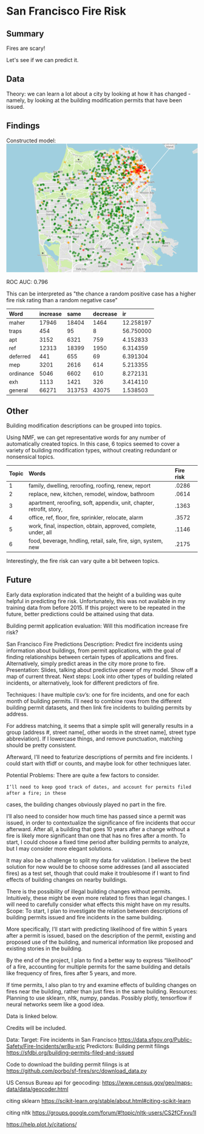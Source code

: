 # San Francisco Fire Risk

## Summary
Fires are scary! 

Let's see if we can predict it.

## Data
Theory: we can learn a lot about a city by looking at how it has changed - namely, by looking at the building modification permits that have been issued.



## Findings
Constructed model: 
![Predicted fire risk](results/predictions.png)

ROC AUC: 0.796

This can be interpreted as "the chance a random positive case has a higher fire risk rating than a random negative case"

|Word       | 	increase 	|same 	|decrease 	|ir
|:-----------|:--------|:----------|:---------|:-----------
|maher 	|17946 	|18404 	|1464 	|12.258197
|traps 	|454 	|95 	|8 	|56.750000
|apt 	|3152 	|6321 	|759 	|4.152833
|ref 	|12313 	|18399 	|1950 	|6.314359
|deferred 	|441 	|655 	|69 	|6.391304
|mep 	|3201 	|2616 	|614 	|5.213355
|ordinance 	|5046 	|6602 	|610 	|8.272131
|exh 	|1113 	|1421 	|326 	|3.414110
|general 	|66271 	|313753 	|43075 	|1.538503

## Other
Building modification descriptions can be grouped into topics.

Using NMF, we can get representative words for any number of automatically created topics. In this case, 6 topics seemed to cover a variety of building modification types, without creating redundant or nonsensical topics.

|Topic   |  Words                                                                | Fire risk
|:-------|:----------------------------------------------------------------------|:-----------
|1       | family, dwelling, reroofing, roofing, renew, report                   | .0286
|2       | replace, new, kitchen, remodel, window, bathroom                      | .0614
|3       | apartment, reroofing, soft, appendix, unit, chapter, retrofit, story, | .1363
|4       | office, ref, floor, fire, sprinkler, relocate, alarm                  | .3572
|5       | work, final, inspection, obtain, approved, complete, under, all       | .1146
|6       | food, beverage, hndling, retail, sale, fire, sign, system, new        | .2175

Interestingly, the fire risk can vary quite a bit between topics. 

## Future
Early data exploration indicated that the height of a building was quite helpful in predicting fire risk. Unfortunately, this was not available in my training data from before 2015. If this project were to be repeated in the future, better predictions could be attained using that data.

Building permit application evaluation:
Will this modification increase fire risk?

San Francisco Fire Predictions
Description:
Predict fire incidents using information about buildings, from permit applications, with the goal of finding relationships between certain types of applications and fires. Alternatively, simply predict areas in the city more prone to fire. 
Presentation: 
 Slides, talking about predictive power of my model. Show off a map of current threat.
Next steps:
Look into other types of building related incidents, or alternatively, look for different predictors of fire.

Techniques:
    I have multiple csv’s: one for fire incidents, and one for each month of building permits. I’ll     need to combine rows from the different building permit datasets, and then link fire 
incidents to building permits by address. 

For address matching, it seems that a simple split will generally results in a group 
(address #, street name[, other words in the street name], street type abbreviation).
 If I lowercase things, and remove punctuation, matching should be pretty consistent.

Afterward, I’ll need to featurize descriptions of permits and fire incidents. I could start with tfidf or counts, and maybe look for other techniques later.

Potential Problems:
    There are quite a few factors to consider. 

    I’ll need to keep good track of dates, and account for permits filed after a fire; in these 
cases, the building changes obviously played no part in the fire. 

I’ll also need to consider how much time has passed since a permit was issued, in order 
to contextualize the significance of fire incidents that occur afterward. After all, a building 
that goes 10 years after a change without a fire is likely more significant than one that has 
no fires after a month. To start, I could choose a fixed time period after building permits to 
analyze, but I may consider more elegant solutions.

It may also be a challenge to split my data for validation. I believe the best solution for 
now would be to choose some addresses (and all associated fires) as a test set, though 
that could make it troublesome if I want to find effects of building changes on nearby buildings.

There is the possibility of illegal building changes without permits. Intuitively, these might be even more related to fires than legal changes. I will need to carefully consider what effects this might have on my results. 
Scope:
    To start, I plan to investigate the relation between descriptions of building permits issued 
and fire incidents in the same building. 

More specifically, I’ll start with predicting likelihood of fire within 5 years after a permit is 
issued, based on the description of the permit, existing and proposed use of the building, and numerical information like proposed and existing stories in the building.

By the end of the project, I plan to find a better way to express “likelihood” of a fire, accounting for multiple permits for the same building and details like frequency of fires, fires after 5 years, and more.

If time permits, I also plan to try and examine effects of building changes on fires near the building, rather than just fires in the same building. 
Resources:
    Planning to use sklearn, nltk, numpy, pandas. Possibly plotly, tensorflow if neural 
networks seem like a good idea.

Data is linked below.

Credits will be included.
    


Data:
Target: Fire incidents in San Francisco
https://data.sfgov.org/Public-Safety/Fire-Incidents/wr8u-xric
    Predictors: Building permit filings
https://sfdbi.org/building-permits-filed-and-issued

Code to download the building permit filings is at https://github.com/porbo/sf-fires/src/download_data.py

US Census Bureau api for geocoding: https://www.census.gov/geo/maps-data/data/geocoder.html

citing sklearn
https://scikit-learn.org/stable/about.html#citing-scikit-learn

citing nltk
https://groups.google.com/forum/#!topic/nltk-users/CS2fCFxvu1I

https://help.plot.ly/citations/
